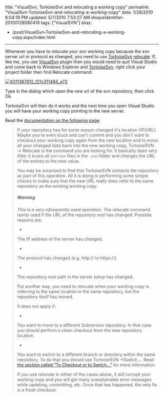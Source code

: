 title: "VisualSvn, TortoiseSvn and relocating a working copy"
permalink: "VisualSvn-TortoiseSvn-and-relocating-a-working-copy"
date: 1/28/2010 8:04:19 PM
updated: 5/7/2010 7:53:27 AM
disqusIdentifier: 20100128080419
tags: ["VisualSVN"]
alias:
 - /post/VisualSvn-TortoiseSvn-and-relocating-a-working-copy.aspx/index.html
---
Whenever you have to relocate your svn working copy because the svn server url or protocol as changed, you need to use [TortoiseSvn](http://tortoisesvn.net/) [relocate](http://tortoisesvn.net/docs/release/TortoiseSVN_en/tsvn-dug-relocate.html). If, like me, you use [VisualSvn](http://www.visualsvn.com/visualsvn/) plugin then you would need to quit Visual Studio and come back to Windows Explorer and [TortoiseSvn](http://tortoisesvn.net/), right click your project folder then find Relocate command:

[![4311387612_f21c311484_o[1]](http://weblogs.asp.net/blogs/lkempe/4311387612_f21c311484_o1_thumb_020E2270.png "4311387612_f21c311484_o[1]")](http://weblogs.asp.net/blogs/lkempe/4311387612_f21c311484_o1_431CA1D4.png) 
<!-- more -->

Type in the dialog which open the new url of the svn repository, then click Ok.

TortoiseSvn will then do it works and the next time you open Visual Studio you will have your working copy pointing to the new server.

Read the [documentation on the following page](http://tortoisesvn.net/docs/release/TortoiseSVN_en/tsvn-dug-relocate.html):

> If your repository has for some reason changed it's location (IP/URL). Maybe you're even stuck and can't commit and you don't want to checkout your working copy again from the new location and to move all your changed data back into the new working copy, TortoiseSVN → Relocate is the command you are looking for. It basically does very little: it scans all `entries` files in the `.svn` folder and changes the URL of the entries to the new value.
> 
> You may be surprised to find that TortoiseSVN contacts the repository as part of this operation. All it is doing is performing some simple checks to make sure that the new URL really does refer to the same repository as the existing working copy.
> 
> ##### Warning
> 
> *This is a very infrequently used operation*. The relocate command is*only* used if the URL of the repository root has changed. Possible reasons are:
> 
> *
> 
> The IP address of the server has changed.
> 
> *
> 
> The protocol has changed (e.g. http:// to https://).
> 
> *
> 
> The repository root path in the server setup has changed.
> 
> Put another way, you need to relocate when your working copy is referring to the same location in the same repository, but the repository itself has moved.
> 
> It does not apply if:
> 
> *
> 
> You want to move to a different Subversion repository. In that case you should perform a clean checkout from the new repository location.
> 
> *
> 
> You want to switch to a different branch or directory within the same repository. To do that you should use TortoiseSVN →Switch.... Read [the section called “To Checkout or to Switch...”](http://tortoisesvn.net/tsvn-dug-branchtag.html#tsvn-dug-switch-1) for more information.
> 
> If you use relocate in either of the cases above, it *will corrupt your working copy* and you will get many unexplainable error messages while updating, committing, etc. Once that has happened, the only fix is a fresh checkout.
